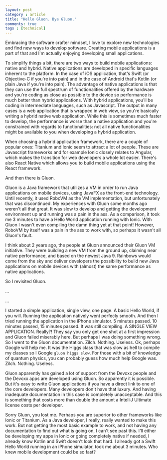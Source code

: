 ```yaml
---
layout: post
category : article
title: "Hello Gluon. Bye Gluon."
comments: true
tags : [technical]
---
```


Embracing the software crafter mindset, I love to explore new technologies and find new ways to develop software. Creating mobile applications is a part of that and I'm actually enjoying developing small applications.

To simplify things a bit, there are two ways to build mobile applications: native and hybrid. Native applications are developed in specific languages inherent to the platform. In the case of iOS application, that's Swift (or Objective-C if you're into pain) and in the case of Android that's Kotlin (or plain Java if you're into pain). The advantage of native applications is that they can use the full spectrum of functionalities offered by the hardware and you're coding as close as possible to the device so performance is much better than hybrid applications. With hybrid applications, you'll be coding in intermediate languages, such as Javascript. The output in many cases is a web application that is wrapped in web view, so you're basically writing a hybrid native web application. While this is sometimes much faster to develop, the performance is worse than a native application and you're constrained with regards to functionalities: not all native functionalities might be available to you when developing a hybrid application.

When choosing a hybrid application framework, there are a couple of popular ones: Titanium and Ionic seem to attract a lot of people. These are Javascript frameworks and for example Ionic closely relates to Angular, which makes the transition for web developers a whole lot easier. There's also React Native which allows you to build mobile applications using the React framework.

And then there is Gluon.

Gluon is a Java framework that utilizes a VM in order to run Java applications on mobile devices, using JavaFX as the front-end technology. Until recently, it used RoboVM as the VM implementation, but unfortunately that was discontinued. My experiences with Gluon some months ago weren't all that great. It was slow to develop and getting the development environment up and running was a pain in the ass. As a comparison, it took me 3 minutes to have a Hello World application running with Ionic. With Gluon I wasn't even compiling the damn thing yet at that point! However, RoboVM by itself was a pain in the ass to work with, so perhaps it wasn't all Gluon's fault.

I think about 2 years ago, the people at Gluon announced their Gluon VM initiative. They were building a new VM from the ground up, claiming near native performance, and based on the newest Java 9. Rainbows would come from the sky and deliver developers the possibility to build new Java applications on mobile devices with (almost) the same performance as native applications. 

So I revisited Gluon.

...

...

I started a simple application, single view, one page. A basic Hello World, if you will. Running the application natively went perfecly smooth. And then I tried running the application in the iPhone simulator. 5 minutes passed. 10 minutes passed, 15 minutes passed. It was still compiling. A SINGLE VIEW APPLICATION. Really?! They say you only get one shot at a first impression and Gluon failed miserably here. But perhaps I was doing something wrong. So I went to the Gluon documentation. Zilch. Nothing. Useless. Ok, perhaps Google will help me. It was the Higgs class that was slow as hell to compile my classes so I Google `gluon higgs slow`. For those with a bit of knowledge of quantum physics, you can probably guess how much help Google was. Zilch. Nothing. Useless.

Gluon apparently has gained a lot of support from the Devoxx people and the Devoxx apps are developed using Gluon. So apparently it is possible. But it's easy to write Gluon applications if you have a direct link to one of the core developers. Many developers don't have that luxury. And having inadequate documentation in this case is completely unacceptable. And this is something that costs more than double the amount a IntelliJ Ultimate license costs per developer. 

Sorry Gluon, you lost me. Perhaps you are superior to other frameworks like Ionic or Titanium. As a Java developer, I really, really wanted to make this work. But not getting the most basic example to work, and not having any documentation to find out what is going on, I can't see past this. I'll either be developing my apps in Ionic or going completely native if needed, I already know Kotlin and Swift doesn't look that hard. I already got a Swift Hello World running in an iPhone simulator, took me about 3 minutes. Who knew mobile development could be so fast?


